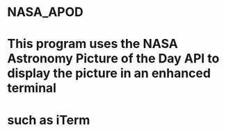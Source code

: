 # NASA_APOD
#
# This program uses the NASA Astronomy Picture of the Day API to display the picture in an enhanced terminal
# such as iTerm
# 